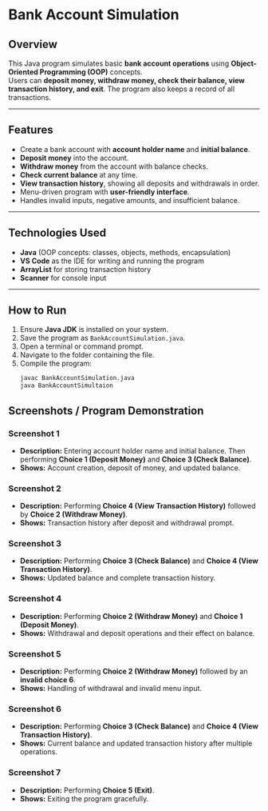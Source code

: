 # Bank Account Simulation

## Overview
This Java program simulates basic **bank account operations** using **Object-Oriented Programming (OOP)** concepts.  
Users can **deposit money, withdraw money, check their balance, view transaction history, and exit**. The program also keeps a record of all transactions.

---

## Features
- Create a bank account with **account holder name** and **initial balance**.
- **Deposit money** into the account.
- **Withdraw money** from the account with balance checks.
- **Check current balance** at any time.
- **View transaction history**, showing all deposits and withdrawals in order.
- Menu-driven program with **user-friendly interface**.
- Handles invalid inputs, negative amounts, and insufficient balance.

---

## Technologies Used
- **Java** (OOP concepts: classes, objects, methods, encapsulation)
- **VS Code** as the IDE for writing and running the program
- **ArrayList** for storing transaction history
- **Scanner** for console input

---

## How to Run
1. Ensure **Java JDK** is installed on your system.
2. Save the program as `BankAccountSimulation.java`.
3. Open a terminal or command prompt.
4. Navigate to the folder containing the file.
5. Compile the program:
   ```bash
   javac BankAccountSimulation.java
   java BankAccountSimultaion

## Screenshots / Program Demonstration

### Screenshot 1
- **Description:** Entering account holder name and initial balance. Then performing **Choice 1 (Deposit Money)** and **Choice 3 (Check Balance)**.  
- **Shows:** Account creation, deposit of money, and updated balance.

### Screenshot 2
- **Description:** Performing **Choice 4 (View Transaction History)** followed by **Choice 2 (Withdraw Money)**.  
- **Shows:** Transaction history after deposit and withdrawal prompt.

### Screenshot 3
- **Description:** Performing **Choice 3 (Check Balance)** and **Choice 4 (View Transaction History)**.  
- **Shows:** Updated balance and complete transaction history.

### Screenshot 4
- **Description:** Performing **Choice 2 (Withdraw Money)** and **Choice 1 (Deposit Money)**.  
- **Shows:** Withdrawal and deposit operations and their effect on balance.

### Screenshot 5
- **Description:** Performing **Choice 2 (Withdraw Money)** followed by an **invalid choice 6**.  
- **Shows:** Handling of withdrawal and invalid menu input.

### Screenshot 6
- **Description:** Performing **Choice 3 (Check Balance)** and **Choice 4 (View Transaction History)**.  
- **Shows:** Current balance and updated transaction history after multiple operations.

### Screenshot 7
- **Description:** Performing **Choice 5 (Exit)**.  
- **Shows:** Exiting the program gracefully.

